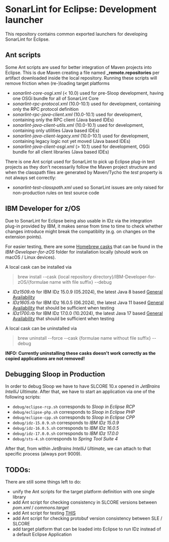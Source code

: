 # SonarLint for Eclipse: Development launcher

This repository contains common exported launchers for developing SonarLint for Eclipse.

## Ant scripts

Some Ant scripts are used for better integration of Maven projects into Eclipse. This is due Maven creating a file
named **_remote.repositories** per artifact downloaded inside the local repository. Running these scripts will remove
friction when (re-)loading target platforms

- *sonarlint-core-osgi.xml* (< 10.0) used for pre-Sloop development, having one OSGi bundle for all of SonarLint Core
- *sonarlint-rpc-protocol.xml* (10.0-10.1) used for development, containing only the RPC protocol definition
- *sonarlint-rpc-java-client.xml* (10.0-10.1) used for development, containing only the RPC client (Java based IDEs)
- *sonarlint-java-client-utils.xml* (10.0-10.1) used for development, containing only utilities (Java based IDEs)
- *sonarlint-java-client-legacy.xml* (10.0-10.1) used for development, containing legacy logic not yet moved (Java based IDEs)
- *sonarlint-java-client-osgi.xml* (> 10.1) used for development, OSGi bundle for all client libraries (Java based IDEs)

There is one Ant script used for SonarLint to pick up Eclipse plug-in test projects as they don't necessarily follow
the Maven project structure and when the classpath files are generated by Maven/Tycho the *test* property is not always
set correctly:

- *sonarlint-test-classpath.xml* used so SonarLint issues are only raised for non-production rules on test source code

## IBM Developer for z/OS

Due to SonarLint for Eclipse being also usable in IDz via the integration plug-in provided by IBM, it makes sense from
time to time to check whether changes introduce might break the compatiblity (e.g. on changes on the extension points).

For easier testing, there are some [Homebrew casks](https://github.com/Homebrew/homebrew-cask) that can be found in the
*IBM-Developer-for-zOS* folder for installation locally (should work on macOS / Linux devices).

A local cask can be installed via
> brew install --cask {local repository directory}/IBM-Developer-for-zOS/{formulae name with file suffix} --debug

- *IDz1509.rb* for IBM IDz 15.0.9 (05.2024), the latest Java 8 based
  [General Availability](https://en.wikipedia.org/wiki/Software_release_life_cycle#General_availability_(GA))
- *IDz1605.rb* for IBM IDz 16.0.5 (06.2024), the latest Java 11 based
  [General Availability](https://en.wikipedia.org/wiki/Software_release_life_cycle#General_availability_(GA)) that
  should be sufficient when testing
- *IDz1700.rb* for IBM IDz 17.0.0 (10.2024), the latest Java 17 based
  [General Availability](https://en.wikipedia.org/wiki/Software_release_life_cycle#General_availability_(GA)) that
  should be sufficient when testing

A local cask can be uninstalled via
> brew uninstall --force --cask {formulae name without file suffix} --debug

**INFO: Currently uninstalling these casks doesn't work correctly as the copied applications are not removed!**

## Debugging Sloop in Production

In order to debug Sloop we have to have SLCORE 10.x opened in *JetBrains IntelliJ Ultimate*. After that, we have to
start an application via one of the following scripts:

- `debug/eclipse-rcp.sh` corresponds to *Sloop in Eclipse RCP*
- `debug/eclipse-php.sh` corresponds to *Sloop in Eclipse PHP*
- `debug/eclipse-cpp.sh` corresponds to *Sloop in Eclipse CPP*
- `debug/idz-15.0.9.sh` corresponds to *IBM IDz 15.0.9*
- `debug/idz-16.0.5.sh` corresponds to *IBM IDz 16.0.5*
- `debug/idz-17.0.0.sh` corresponds to *IBM IDz 17.0.0*
- `debug/sts-4.sh` corresponds to *Spring Tool Suite 4*

After that, from within *JetBrains IntelliJ Ultimate*, we can attach to that specific process (always port 9009).

## TODOs:

There are still some things left to do:

- unify the Ant scripts for the target platform definition with one single library
- add Ant script for checking consistency in SLCORE versions between *pom.xml* / *commons.target*
- add Ant script for testing [THIS](https://xtranet-sonarsource.atlassian.net/wiki/spaces/SL/pages/2875162997/HOWTO+Update+SLCORE+in+SLE)
- add Ant script for checking protobuf version consistency between SLE / SLCORE
- add target platform that can be loaded into Eclipse to run IDz instead of a default Eclipse Application
